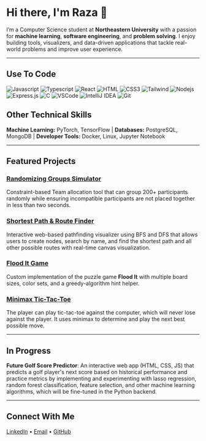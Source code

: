 # Hi there, I'm Raza 👋

I’m a Computer Science student at **Northeastern University** with a passion for **machine learning**, **software engineering**, and **problem solving**. I enjoy building tools, visualizers, and data-driven applications that tackle real-world problems and improve user experience.

---
## Use To Code

![Javascript](https://img.shields.io/badge/Javascript-F0DB4F?style=for-the-badge&labelColor=black&logo=javascript&logoColor=F0DB4F)
![Typescript](https://img.shields.io/badge/Typescript-007acc?style=for-the-badge&labelColor=black&logo=typescript&logoColor=007acc)
![React](https://img.shields.io/badge/-React-61DBFB?style=for-the-badge&labelColor=black&logo=react&logoColor=61DBFB)
![HTML](https://img.shields.io/badge/HTML5-E34F26?style=for-the-badge&logo=html5&logoColor=white)
![CSS3](https://img.shields.io/badge/CSS3-1572B6?style=for-the-badge&logo=css3&logoColor=white)
![Tailwind](https://img.shields.io/badge/Tailwind_CSS-092749?style=for-the-badge&logo=tailwindcss&logoColor=06B6D4&labelColor=000000)
![Nodejs](https://img.shields.io/badge/Nodejs-3C873A?style=for-the-badge&labelColor=black&logo=node.js&logoColor=3C873A)
![Express.js](https://img.shields.io/badge/Express.js-000000?style=for-the-badge&logo=express&logoColor=white)
![C](https://img.shields.io/badge/C-000000?style=for-the-badge&labelColor=blue&logo=C&logoColor=white)
![VSCode](https://img.shields.io/badge/Visual_Studio-0078d7?style=for-the-badge&logo=visual%20studio&logoColor=white)
![IntelliJ IDEA](https://img.shields.io/badge/IntelliJ_Idea-000000?style=for-the-badge&labelColor=magenta&logo=IntelliJ%20IDEA&Color=white)
![Git](https://img.shields.io/badge/Git-F05032?style=for-the-badge&logo=git&logoColor=white)

## Other Technical Skills 
**Machine Learning:** PyTorch, TensorFlow | **Databases:** PostgreSQL, MongoDB | **Developer Tools:** Docker, Linux, Jupyter Notebook

---

## Featured Projects

### [Randomizing Groups Simulator](https://github.com/razahtet/RandomizingGroupsSimulator)
Constraint-based Team allocation tool that can group 200+ participants randomly while ensuring incompatible participants are not placed together in less than two seconds.

### [Shortest Path & Route Finder](https://github.com/razahtet/ShortestPathFinder)
Interactive web-based pathfinding visualizer using BFS and DFS that allows users to create nodes, search by name, and find the shortest path and all other possible routes with real-time canvas visualization.

### [Flood It Game](https://github.com/razahtet/floodit)
Custom implementation of the puzzle game **Flood It** with multiple board sizes, color sets, and a greedy-algorithm hint helper.

### [Minimax Tic-Tac-Toe](https://github.com/razahtet/MinimaxTicTacToe)
The player can play tic-tac-toe against the computer, which will never lose against the player. It uses minimax to determine and play the next best possible move.

---

## In Progress

**Future Golf Score Predictor**: An interactive web app (HTML, CSS, JS) that predicts a golf player's next score based on historical performance and practice metrics by implementing and experimenting with lasso regression, random forest classification, feature selection, and other machine learning algorithms, which will be fine-tuned in the Python backend.

---

## Connect With Me
[LinkedIn](https://www.linkedin.com/in/razahlaing) • [Email](mailto:hlaing.r@northeastern.edu) • [GitHub](https://github.com/razahtet)


<!--
**razahtet/razahtet** is a ✨ _special_ ✨ repository because its `README.md` (this file) appears on your GitHub profile.

Here are some ideas to get you started:

- 🔭 I’m currently working on ...
- 🌱 I’m currently learning ...
- 👯 I’m looking to collaborate on ...
- 🤔 I’m looking for help with ...
- 💬 Ask me about ...
- 📫 How to reach me: ...
- 😄 Pronouns: ...
- ⚡ Fun fact: ...
-->
